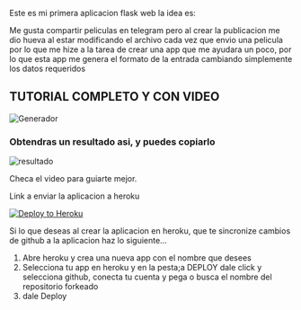 Este es mi primera aplicacion flask web la idea es:

Me gusta compartir peliculas en telegram pero al crear la publicacion me dio hueva al estar modificando el archivo cada vez que envio una pelicula por lo que me hize a la tarea de crear una app que me ayudara un poco, por lo que esta app me genera el formato de la entrada cambiando simplemente los datos requeridos

## TUTORIAL COMPLETO Y CON VIDEO

![Generador](https://user-images.githubusercontent.com/13319563/136675097-083edaf5-e587-4dbd-86a2-996ad956f283.png)

### Obtendras un resultado asi, y puedes copiarlo
![resultado](https://user-images.githubusercontent.com/13319563/136675112-a2e0fa71-b6b5-402d-aea1-e83eb8230025.png)

Checa el video para guiarte mejor.

Link a enviar la aplicacion  a heroku
<p><a href="https://heroku.com/deploy"> <img src="https://www.herokucdn.com/deploy/button.svg" alt="Deploy to Heroku" /></a></p>


Si lo que deseas al crear la aplicacion en heroku, que te sincronize cambios de github a la aplicacion haz lo siguiente...

1. Abre heroku y crea una nueva app con el nombre que desees
2. Selecciona tu app en heroku y en la pesta;a DEPLOY dale click y selecciona github, conecta tu cuenta y pega o busca el nombre del repositorio forkeado 
3. dale Deploy

